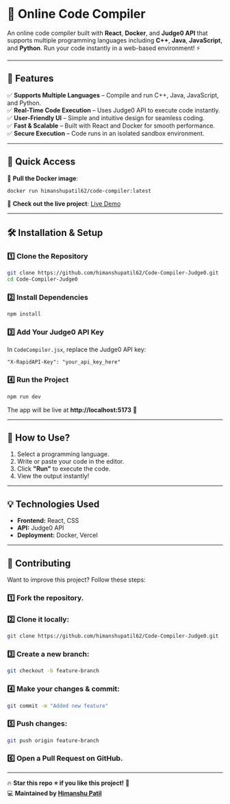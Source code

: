 # 🚀 Online Code Compiler

An online code compiler built with **React**, **Docker**, and **Judge0 API** that supports multiple programming languages including **C++**, **Java**, **JavaScript**, and **Python**. Run your code instantly in a web-based environment! ⚡

---

## 🌟 Features
✅ **Supports Multiple Languages** – Compile and run C++, Java, JavaScript, and Python.  
✅ **Real-Time Code Execution** – Uses Judge0 API to execute code instantly.  
✅ **User-Friendly UI** – Simple and intuitive design for seamless coding.  
✅ **Fast & Scalable** – Built with React and Docker for smooth performance.  
✅ **Secure Execution** – Code runs in an isolated sandbox environment.  

---

## 📢 Quick Access
🔗 **Pull the Docker image**:
```sh
docker run himanshupatil62/code-compiler:latest
```

🔗 **Check out the live project**: [Live Demo](https://compilespacee.vercel.app)

---

## 🛠️ Installation & Setup

### 1️⃣ Clone the Repository
```sh
git clone https://github.com/himanshupatil62/Code-Compiler-Judge0.git
cd Code-Compiler-Judge0
```

### 2️⃣ Install Dependencies
```sh
npm install
```

### 3️⃣ Add Your Judge0 API Key
In `CodeCompiler.jsx`, replace the Judge0 API key:
```env
"X-RapidAPI-Key": "your_api_key_here"
```

### 4️⃣ Run the Project
```sh
npm run dev
```
The app will be live at **http://localhost:5173** 🚀

---

## 📌 How to Use?
1. Select a programming language.  
2. Write or paste your code in the editor.  
3. Click **"Run"** to execute the code.  
4. View the output instantly!  

---

## 💡 Technologies Used
- **Frontend:** React, CSS  
- **API:** Judge0 API  
- **Deployment:** Docker, Vercel  

---

## 🤝 Contributing
Want to improve this project? Follow these steps:

### 1️⃣ Fork the repository.  
### 2️⃣ Clone it locally:
```sh
git clone https://github.com/himanshupatil62/Code-Compiler-Judge0.git
```

### 3️⃣ Create a new branch:
```sh
git checkout -b feature-branch
```

### 4️⃣ Make your changes & commit:
```sh
git commit -m "Added new feature"
```

### 5️⃣ Push changes:
```sh
git push origin feature-branch
```

### 6️⃣ Open a Pull Request on GitHub.

---

🔥 **Star this repo ⭐ if you like this project!** 🚀  
💻 **Maintained by [Himanshu Patil](https://github.com/himanshupatil62)**
